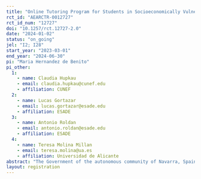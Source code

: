```yaml
---
title: "Online Tutoring Program for Students in Socioeconomically Vulnerable Contexts"
rct_id: "AEARCTR-0012727"
rct_id_num: "12727"
doi: "10.1257/rct.12727-2.0"
date: "2024-01-02"
status: "on_going"
jel: "I2; I28"
start_year: "2023-03-01"
end_year: "2024-06-30"
pi: "Maria Hernandez de Benito"
pi_other:
  1:
    - name: Claudia Hupkau
    - email: claudia.hupkau@cunef.edu
    - affiliation: CUNEF
  2:
    - name: Lucas Gortazar
    - email: lucas.gortazar@esade.edu
    - affiliation: ESADE
  3:
    - name: Antonio Roldan
    - email: antonio.roldan@esade.edu
    - affiliation: ESADE
  4:
    - name: Teresa Molina Millan
    - email: teresa.molina@ua.es
    - affiliation: Universidad de Alicante
abstract: "The Government of the autonomous community of Navarra, Spain, is implementing a new intensive online tutoring program for students from low socioeconomic backgrounds in the region. The program aims to improve academic outcomes in mathematics among primary and secondary education students. The online tutoring is provided by professional teachers from the Navarra educational system."
layout: registration
---
```


